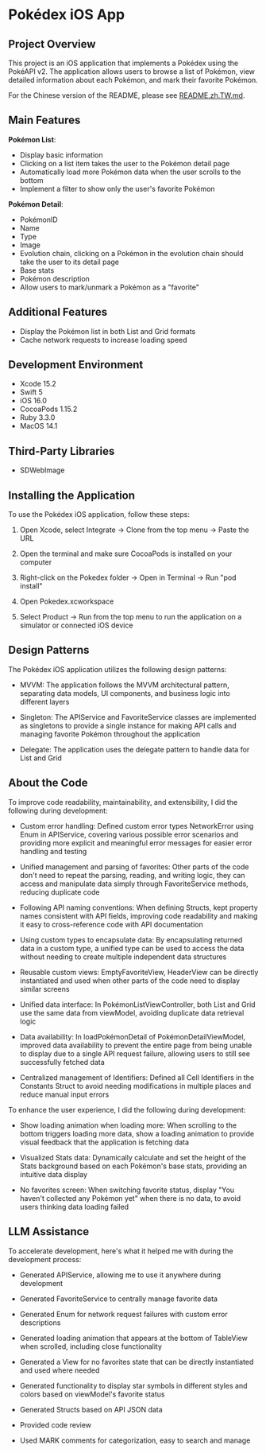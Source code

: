 # Pokédex iOS App

## Project Overview

This project is an iOS application that implements a Pokédex using the PokéAPI v2. The application allows users to browse a list of Pokémon, view detailed information about each Pokémon, and mark their favorite Pokémon.

For the Chinese version of the README, please see [README.zh.TW.md](README-zh-tw.md).

## Main Features

**Pokémon List**:

- Display basic information
- Clicking on a list item takes the user to the Pokémon detail page
- Automatically load more Pokémon data when the user scrolls to the bottom
- Implement a filter to show only the user's favorite Pokémon

**Pokémon Detail**:

- PokémonID
- Name
- Type
- Image
- Evolution chain, clicking on a Pokémon in the evolution chain should take the user to its detail page
- Base stats
- Pokémon description
- Allow users to mark/unmark a Pokémon as a "favorite"

## Additional Features

- Display the Pokémon list in both List and Grid formats
- Cache network requests to increase loading speed

## Development Environment

- Xcode 15.2
- Swift 5
- iOS 16.0
- CocoaPods 1.15.2
- Ruby 3.3.0
- MacOS 14.1

## Third-Party Libraries

- SDWebImage

## Installing the Application

To use the Pokédex iOS application, follow these steps:

1. Open Xcode, select Integrate -> Clone from the top menu -> Paste the URL

2. Open the terminal and make sure CocoaPods is installed on your computer

3. Right-click on the Pokedex folder -> Open in Terminal -> Run "pod install"

4. Open Pokedex.xcworkspace 

5. Select Product -> Run from the top menu to run the application on a simulator or connected iOS device

## Design Patterns

The Pokédex iOS application utilizes the following design patterns:

- MVVM: The application follows the MVVM architectural pattern, separating data models, UI components, and business logic into different layers

- Singleton: The APIService and FavoriteService classes are implemented as singletons to provide a single instance for making API calls and managing favorite Pokémon throughout the application

- Delegate: The application uses the delegate pattern to handle data for List and Grid

## About the Code

To improve code readability, maintainability, and extensibility, I did the following during development:

- Custom error handling: Defined custom error types NetworkError using Enum in APIService, covering various possible error scenarios and providing more explicit and meaningful error messages for easier error handling and testing

- Unified management and parsing of favorites: Other parts of the code don't need to repeat the parsing, reading, and writing logic, they can access and manipulate data simply through FavoriteService methods, reducing duplicate code

- Following API naming conventions: When defining Structs, kept property names consistent with API fields, improving code readability and making it easy to cross-reference code with API documentation

- Using custom types to encapsulate data: By encapsulating returned data in a custom type, a unified type can be used to access the data without needing to create multiple independent data structures 

- Reusable custom views: EmptyFavoriteView, HeaderView can be directly instantiated and used when other parts of the code need to display similar screens

- Unified data interface: In PokémonListViewController, both List and Grid use the same data from viewModel, avoiding duplicate data retrieval logic

- Data availability: In loadPokémonDetail of PokémonDetailViewModel, improved data availability to prevent the entire page from being unable to display due to a single API request failure, allowing users to still see successfully fetched data

- Centralized management of Identifiers: Defined all Cell Identifiers in the Constants Struct to avoid needing modifications in multiple places and reduce manual input errors

To enhance the user experience, I did the following during development:

- Show loading animation when loading more: When scrolling to the bottom triggers loading more data, show a loading animation to provide visual feedback that the application is fetching data

- Visualized Stats data: Dynamically calculate and set the height of the Stats background based on each Pokémon's base stats, providing an intuitive data display

- No favorites screen: When switching favorite status, display "You haven't collected any Pokémon yet" when there is no data, to avoid users thinking data loading failed

## LLM Assistance 

To accelerate development, here's what it helped me with during the development process:

- Generated APIService, allowing me to use it anywhere during development

- Generated FavoriteService to centrally manage favorite data

- Generated Enum for network request failures with custom error descriptions

- Generated loading animation that appears at the bottom of TableView when scrolled, including close functionality

- Generated a View for no favorites state that can be directly instantiated and used where needed

- Generated functionality to display star symbols in different styles and colors based on viewModel's favorite status

- Generated Structs based on API JSON data

- Provided code review

- Used MARK comments for categorization, easy to search and manage
